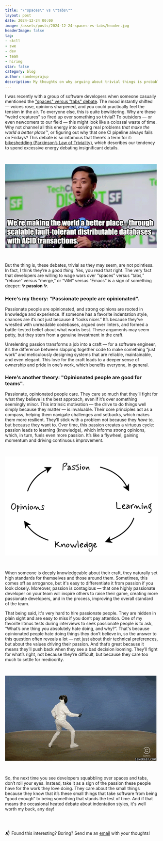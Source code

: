 ```yaml
---
title: "\"spaces\" vs \"tabs\""
layout: post
date: 2024-12-24 00:00
image: /assets/posts/2024-12-24-spaces-vs-tabs/header.jpg
headerImage: false
tag:
- skill
- swe
- dev
- team
- hiring
star: false
category: blog
author: sandeeprajup
description: My thoughts on why arguing about trivial things is probably a good thing!
---
```


I was recently with a group of software developers when someone casually mentioned the ["spaces" versus "tabs" debate](https://en.wikipedia.org/wiki/Indentation_style#Tab_vs._space). The mood instantly shifted — voices rose, opinions sharpened, and you could practically feel the tension in the air. To everyone else, this is quite bewildering. Why are these “weird creatures” so fired up over something so trivial? To outsiders — or even newcomers to our field — this might look like a colossal waste of time. Why not channel all this energy into solving real problems _that make the world a better place™_, or figuring out why that one CI pipeline always fails on Fridays? This debate is so infamous that there’s a term for it: [bikeshedding (Parkinson’s Law of Triviality)](https://en.wikipedia.org/wiki/Law_of_triviality), which describes our tendency to spend excessive energy debating insignificant details.

<br/>

![Making the world a better place™](/assets/posts/2024-12-24-spaces-vs-tabs/better-place-silicon-valley.gif)

<br/>

But the thing is, these debates, trivial as they may seem, are not pointless. In fact, I think they’re a _good thing_. Yes, you read that right. The very fact that developers are willing to wage wars over “spaces” versus “tabs,” “rebase” versus “merge,” or “ViM” versus “Emacs” is a sign of something deeper: __✨ passion ✨__.

<h3>Here's my theory: "Passionate people are opinionated".</h3>

Passionate people are opinionated, and strong opinions are rooted in knowledge and experience. If someone has a favorite indentation style, chances are it’s not just because it “looks nicer.” It’s because they’ve wrestled with unreadable codebases, argued over linters, and formed a battle-tested belief about what works best. These arguments may seem petty, but they stem from a genuine investment in the craft.

Unrelenting passion transforms a job into a craft — for a software engineer, it’s the difference between slapping together code to make something “just work” and meticulously designing systems that are reliable, maintainable, and even elegant. This love for the craft leads to a deeper sense of ownership and pride in one’s work, which benefits everyone, in general.

<h3>Here's another theory: "Opinionated people are good for teams".</h3>

Passionate, opinionated people care. They care so much that they’ll fight for what they believe is the best approach, even if it’s over something seemingly minor. This intrinsic motivation — the drive to do things well simply because they matter — is invaluable. Their core principles act as a compass, helping them navigate challenges and setbacks, which makes them more resilient. They’ll stick with a problem not because they _have_ to, but because they want to. Over time, this passion creates a virtuous cycle: passion leads to learning (knowledge), which informs strong opinions, which, in turn, fuels even more passion. It’s like a flywheel, gaining momentum and driving continuous improvement.

<br/>

![Passion flywheel](/assets/posts/2024-12-24-spaces-vs-tabs/passion-flywheel.png)

<br/>

When someone is deeply knowledgeable about their craft, they naturally set high standards for themselves and those around them. Sometimes, this comes off as arrogance, but it's easy to differentiate it from passion if you look closely. Moreover, passion is contagious — that one highly passionate developer on your team will inspire others to raise their game, creating more passionate developers, and in the process, improving the overall standard of the team.

That being said, it's very hard to hire passionate people. They are hidden in plain sight and are easy to miss if you don’t pay attention. One of my favorite litmus tests during interviews to seek passionate people is to ask, “What’s one thing you absolutely hate doing, and why?”. That's because opinionated people hate doing things they don’t believe in, so the answer to this question often reveals a lot — not just about their technical preferences, but about the values driving their passion. And that’s great because it means they’ll push back when they see a bad decision looming. They’ll fight for what’s right, not because they’re difficult, but because they care too much to settle for mediocrity.

<br/>

![Fight for what's right](/assets/posts/2024-12-24-spaces-vs-tabs/fencing.gif)

<br/>

So, the next time you see developers squabbling over spaces and tabs, don’t roll your eyes. Instead, take it as a sign of the passion these people have for the work they love doing. They care about the small things because they know that it’s these small things that take software from being “good enough” to being something that stands the test of time. And if that means the occasional heated debate about indentation styles, it's well worth my buck, any day!

<br/>
<br/>

📬 Found this interesting? Boring? Send me an [email](mailto:me@sandeepraju.in) with your thoughts!